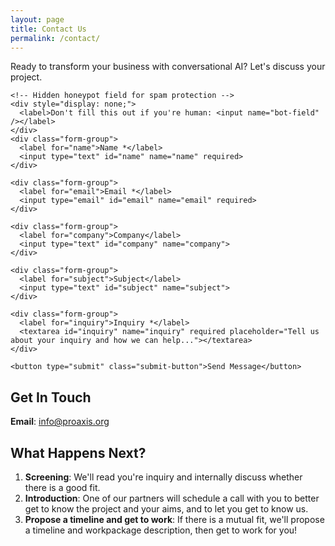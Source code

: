 ```yaml
---
layout: page
title: Contact Us
permalink: /contact/
---
```


<div class="text-center mb-4">
  <p class="hero-subtitle"> Ready to transform your business with conversational AI? Let's discuss your project.</p>
</div>

<div class="contact-form">
  <form name="contact" method="POST" data-netlify="true" netlify-honeypot="bot-field" action="/thank-you/">
    <input type="hidden" name="form-name" value="contact" />
    
    <!-- Hidden honeypot field for spam protection -->
    <div style="display: none;">
      <label>Don't fill this out if you're human: <input name="bot-field" /></label>
    </div>
    <div class="form-group">
      <label for="name">Name *</label>
      <input type="text" id="name" name="name" required>
    </div>

    <div class="form-group">
      <label for="email">Email *</label>
      <input type="email" id="email" name="email" required>
    </div>

    <div class="form-group">
      <label for="company">Company</label>
      <input type="text" id="company" name="company">
    </div>

    <div class="form-group">
      <label for="subject">Subject</label>
      <input type="text" id="subject" name="subject">
    </div>

    <div class="form-group">
      <label for="inquiry">Inquiry *</label>
      <textarea id="inquiry" name="inquiry" required placeholder="Tell us about your inquiry and how we can help..."></textarea>
    </div>

    <button type="submit" class="submit-button">Send Message</button>
  </form>
</div>

## Get In Touch

**Email**: [info@proaxis.org](mailto:info@proaxis.org)



## What Happens Next?

1. **Screening**: We'll read you're inquiry and internally discuss whether there is a good fit.
2. **Introduction**: One of our partners will schedule a call with you to better get to know the project and your aims, and to let you get to know us.
3. **Propose a timeline and get to work**: If there is a mutual fit, we'll propose a timeline and workpackage description, then get to work for you!


